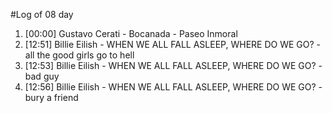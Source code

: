 #Log of 08 day

1. [00:00] Gustavo Cerati - Bocanada - Paseo Inmoral
1. [12:51] Billie Eilish - WHEN WE ALL FALL ASLEEP, WHERE DO WE GO? - all the good girls go to hell
1. [12:53] Billie Eilish - WHEN WE ALL FALL ASLEEP, WHERE DO WE GO? - bad guy
1. [12:56] Billie Eilish - WHEN WE ALL FALL ASLEEP, WHERE DO WE GO? - bury a friend
